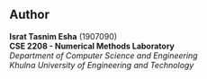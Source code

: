 ## Author  

**Israt Tasnim Esha** (1907090)  
**CSE 2208 - Numerical Methods Laboratory**  
*Department of Computer Science and Engineering*  
*Khulna University of Engineering and Technology*
